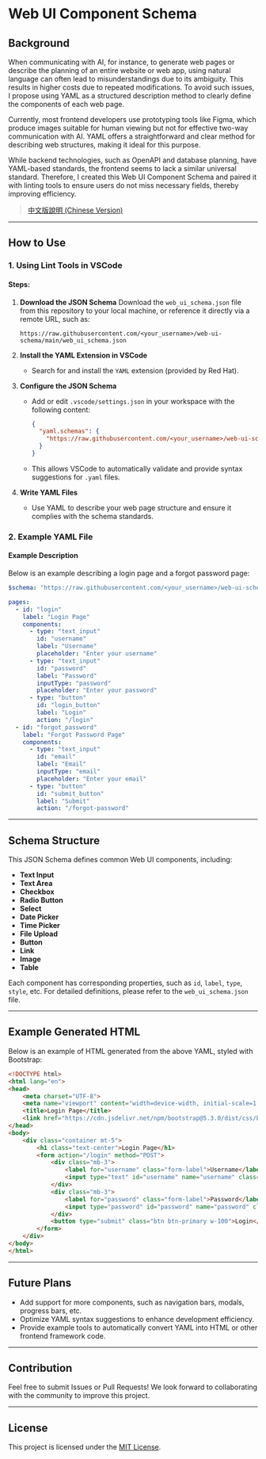 # Web UI Component Schema

## Background

When communicating with AI, for instance, to generate web pages or describe the planning of an entire website or web app, using natural language can often lead to misunderstandings due to its ambiguity. This results in higher costs due to repeated modifications. To avoid such issues, I propose using YAML as a structured description method to clearly define the components of each web page.

Currently, most frontend developers use prototyping tools like Figma, which produce images suitable for human viewing but not for effective two-way communication with AI. YAML offers a straightforward and clear method for describing web structures, making it ideal for this purpose.

While backend technologies, such as OpenAPI and database planning, have YAML-based standards, the frontend seems to lack a similar universal standard. Therefore, I created this Web UI Component Schema and paired it with linting tools to ensure users do not miss necessary fields, thereby improving efficiency.

> [中文版說明 (Chinese Version)](./README.md)

---

## How to Use

### 1. Using Lint Tools in VSCode

#### Steps:
1. **Download the JSON Schema**
   Download the `web_ui_schema.json` file from this repository to your local machine, or reference it directly via a remote URL, such as:
   ```
   https://raw.githubusercontent.com/<your_username>/web-ui-schema/main/web_ui_schema.json
   ```

2. **Install the YAML Extension in VSCode**
   - Search for and install the `YAML` extension (provided by Red Hat).

3. **Configure the JSON Schema**
   - Add or edit `.vscode/settings.json` in your workspace with the following content:
     ```json
     {
       "yaml.schemas": {
         "https://raw.githubusercontent.com/<your_username>/web-ui-schema/main/web_ui_schema.json": "*.yaml"
       }
     }
     ```
   - This allows VSCode to automatically validate and provide syntax suggestions for `.yaml` files.

4. **Write YAML Files**
   - Use YAML to describe your web page structure and ensure it complies with the schema standards.

### 2. Example YAML File

#### Example Description
Below is an example describing a login page and a forgot password page:

```yaml
$schema: "https://raw.githubusercontent.com/<your_username>/web-ui-schema/main/web_ui_schema.json"

pages:
  - id: "login"
    label: "Login Page"
    components:
      - type: "text_input"
        id: "username"
        label: "Username"
        placeholder: "Enter your username"
      - type: "text_input"
        id: "password"
        label: "Password"
        inputType: "password"
        placeholder: "Enter your password"
      - type: "button"
        id: "login_button"
        label: "Login"
        action: "/login"
  - id: "forgot_password"
    label: "Forgot Password Page"
    components:
      - type: "text_input"
        id: "email"
        label: "Email"
        inputType: "email"
        placeholder: "Enter your email"
      - type: "button"
        id: "submit_button"
        label: "Submit"
        action: "/forgot-password"
```

---

## Schema Structure

This JSON Schema defines common Web UI components, including:
- **Text Input**
- **Text Area**
- **Checkbox**
- **Radio Button**
- **Select**
- **Date Picker**
- **Time Picker**
- **File Upload**
- **Button**
- **Link**
- **Image**
- **Table**

Each component has corresponding properties, such as `id`, `label`, `type`, `style`, etc. For detailed definitions, please refer to the `web_ui_schema.json` file.

---

## Example Generated HTML

Below is an example of HTML generated from the above YAML, styled with Bootstrap:

```html
<!DOCTYPE html>
<html lang="en">
<head>
    <meta charset="UTF-8">
    <meta name="viewport" content="width=device-width, initial-scale=1.0">
    <title>Login Page</title>
    <link href="https://cdn.jsdelivr.net/npm/bootstrap@5.3.0/dist/css/bootstrap.min.css" rel="stylesheet">
</head>
<body>
    <div class="container mt-5">
        <h1 class="text-center">Login Page</h1>
        <form action="/login" method="POST">
            <div class="mb-3">
                <label for="username" class="form-label">Username</label>
                <input type="text" id="username" name="username" class="form-control" placeholder="Enter your username" required>
            </div>
            <div class="mb-3">
                <label for="password" class="form-label">Password</label>
                <input type="password" id="password" name="password" class="form-control" placeholder="Enter your password" required>
            </div>
            <button type="submit" class="btn btn-primary w-100">Login</button>
        </form>
    </div>
</body>
</html>
```

---

## Future Plans

- Add support for more components, such as navigation bars, modals, progress bars, etc.
- Optimize YAML syntax suggestions to enhance development efficiency.
- Provide example tools to automatically convert YAML into HTML or other frontend framework code.

---

## Contribution

Feel free to submit Issues or Pull Requests! We look forward to collaborating with the community to improve this project.

---

## License

This project is licensed under the [MIT License](LICENSE).

